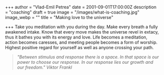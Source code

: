 +++
author = "Vlad-Emil Petrea"
date = 2001-09-01T17:00:00Z
description = "coaching"
draft = true
image = "/images/what-is-coaching.jpg"
image_webp = ""
title = "Making love to the universe"

+++
Take you meditation with you during the day. Make every breath a fully awakened intake. Know that every move makes the universe revel in extacy, thus it bathes you with its energy and love. Life becomes a meditation, action becomes caresses, and meeting people becomes a form of worship. Highest positive regard for yourself as well as anyone crossing your path. 

> _"Between stimulus and response there is a space. In that space is our power to choose our response. In our response lies our growth and our freedom." Viktor Frankl_